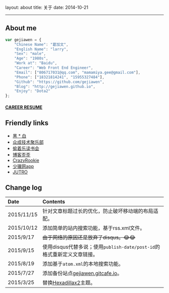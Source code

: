 layout: about
title: 关于
date: 2014-10-21

---

## About me

```javascript
var gejiawen = {
    "Chinese Name": "葛加文",
    "English Name": "larry",
    "Sex": "male",
    "Age": "1980s",
    "Work at": "Baidu",
    "Career": "Web Front End Engineer",
    "Email": ["806717031@qq.com", "mamamiya.gee@gmail.com"],
    "Phone": ["18321814241", "15955327484"],
    "Github": "https://github.com/gejiawen",
    "Blog": "http://gejiawen.github.io",
    "Enjoy": "Dota2"
};
```


#### [**CAREER RESUME**](/assets/resume/resume.pdf)


## Friendly links

- [黑 * 白](http://youngsterxyf.github.io/)
- [众成技术聚乐部](http://happytechgroup.github.io/)
- [偷着乐读书会](http://happyreading.github.io/)
- [博客歪歪](http://www.bokeyy.com/)
- [CrazyRookie](http://crazyrookie.com/)
- [少骥网app](http://tangzhengwen.com/)
- [JUTRO](http://jutro.cn/)

## Change log

| Date | Contents |
| :--- | :---   |
| 2015/11/15 | 针对文章标题过长的优化，防止破坏移动端的布局适配。 |
| 2015/10/12 | 添加简单的站内搜索功能，基于rss.xml文件。 |
| 2015/9/17 | ~~由于网络的原因还是放弃了disqus。😂😂~~ |
| 2015/9/15 | 使用disqus代替多说；使用`publish-date/post-id`的格式重新定义文章链接。 |
| 2015/8/19 | 添加基于`atom.xml`的本地搜索功能。 |
| 2015/7/27 | 添加备份站点[gejiawen.gitcafe.io](http://gejiawen.gitcafe.io)。 |
| 2015/3/25 | 替换[Hexadillax2](https://github.com/gejiawen/hexadillax2)主题。 |


